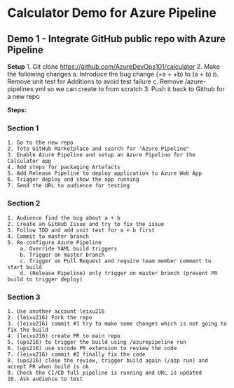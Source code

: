 # Calculator Demo for Azure Pipeline

## Demo 1 - Integrate GitHub public repo with Azure Pipeline

**Setup**
	1. Git clone https://github.com/AzureDevOps101/calculator
	2. Make the following changes 
		a. Introduce the bug change (+a + +b) to (a + b)
		b. Remove unit test for Additions to avoid test failure
		c. Remove /azure-pipelines.yml so we can create to from scratch 
	3. Push it back to Github for a new repo

**Steps:**

### Section 1

	1. Go to the new repo
	2. Toto GitHub Marketplace and search for "Azure Pipeline"
	3. Enable Azure Pipeline and setup an Azure Pipeline for the Calculator app
	4. Add steps for packaging Artefacts
	5. Add Release Pipeline to deploy application to Azure Web App 
	6. Trigger deploy and show the app running
	7. Send the URL to audience for testing

### Section 2

	1. Audience find the bug about a + b
	2. Create an GitHub Issue and try to fix the issue
	3. Follow TDD and add unit test for a + b first
	4. Commit to master branch
	5. Re-configure Azure Pipeline
		a. Override YAML build triggers
		b. Trigger on master branch
		c. Trigger on Pull Request and require team member comment to start build
		d. (Release Pipeline) only trigger on master branch (prevent PR build to trigger deploy)

### Section 3

	1. Use another account leixu216
	2. (leixu216) Fork the repo
	3. (leixu216) commit #1 try to make some changes which is not going to fix the build
	4. (leixu216) create PR to main repo 
	5. (ups216) to trigger the build using /azurepipeline run
	6. (ups216) use vscode PR extension to review the code
	7. (leixu216) commit #2 finally fix the code 
	8. (ups216) close the review, trigger build again (/azp run) and accept PR when build is ok
	9. Check the CI/CD full pipeline is running and URL is updated
    10. Ask audience to test 